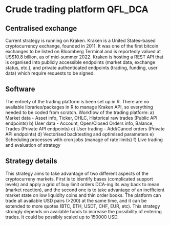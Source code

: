 # Crude trading platform QFL_DCA

## Centralised exchange
Current strategy is running on Kraken. Kraken is a United States–based cryptocurrency exchange, founded in 2011. It was one of the first bitcoin exchanges to be listed on Bloomberg Terminal and is reportedly valued at US$10.8 billion, as of mid-summer 2022.
Kraken is hosting a REST API that is organised into publicly accessible endpoints (market data, exchange status, etc.), and private authenticated endpoints (trading, funding, user data) which require requests to be signed.

## Software
The entirety of the trading platform is been set up in R. There are no available libraries/packages in R to manage Kraken API, so everything needed to be coded from scratch.
Workflow of the trading platform:
a) Market data - Asset info, Ticker, OHLC, Historical raw trades (Public API endpoints) b) User data - Account, Open/Closed Orders info, Balance, Trades (Private API endpoints) c) User trading - Add/Cancel orders (Private API endpoints)
d) Vectorised backtesting and optimised parameters
e) Scheduling processes with cron jobs (manage of rate limits)
f) Live trading and evaluation of strategy

## Strategy details
This strategy aims to take advantage of two different aspects of the cryptocurreny markets. First is to identify bases (complicated support levels) and apply a grid of buy limit orders DCA-ing its way back to mean (market reaction), and the second one is to take advantage of an inefficient market state on low liquidity
coins and thin order books.
The platform can trade all available USD pairs (>200) at the same time, and it can be extended to more quotes (BTC, ETH, USDT, CHF, EUR, etc).
This strategy strongly depends on available funds to increase the possibility of entering trades. It could be possibly scaled up to 150000 USD.